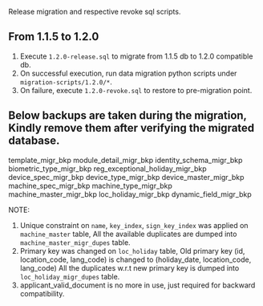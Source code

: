 Release migration and respective revoke sql scripts.


## From 1.1.5 to 1.2.0

1. Execute `1.2.0-release.sql` to migrate from 1.1.5 db to 1.2.0 compatible db.
2. On successful execution, run data migration python scripts under `migration-scripts/1.2.0/*`.
3. On failure, execute `1.2.0-revoke.sql` to restore to pre-migration point.


## Below backups are taken during the migration, Kindly remove them after verifying the migrated database.

template_migr_bkp
module_detail_migr_bkp
identity_schema_migr_bkp
biometric_type_migr_bkp
reg_exceptional_holiday_migr_bkp
device_spec_migr_bkp
device_type_migr_bkp
device_master_migr_bkp
machine_spec_migr_bkp
machine_type_migr_bkp
machine_master_migr_bkp
loc_holiday_migr_bkp
dynamic_field_migr_bkp


NOTE:

1. Unique constraint on `name`, `key_index`, `sign_key_index` was applied on `machine_master` table, All the available duplicates are dumped into `machine_master_migr_dupes` table.
2. Primary key was changed on `loc_holiday` table, Old primary key (id, location_code, lang_code) is changed to (holiday_date, location_code, lang_code)
	All the duplicates w.r.t new primary key is dumped into `loc_holiday_migr_dupes` table.
3. applicant_valid_document is no more in use, just required for backward compatibility.
